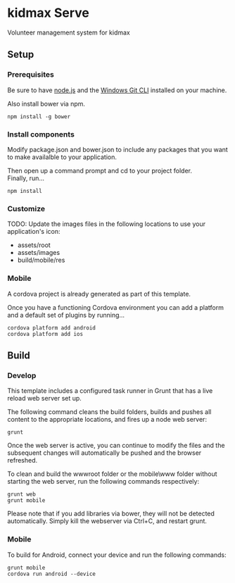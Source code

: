 # kidmax Serve
Volunteer management system for kidmax

## Setup

### Prerequisites
Be sure to have [node.js](https://nodejs.org/en/download/) and the [Windows Git CLI](https://git-scm.com/downloads) installed on your machine.

Also install bower via npm.
```
npm install -g bower
```

### Install components
Modify package.json and bower.json to include any packages that you want to make availalble to your application.

Then open up a command prompt and cd to your project folder.  
Finally, run...
```
npm install
```

### Customize
TODO: Update the images files in the following locations to use your application's icon:
* assets/root
* assets/images
* build/mobile/res

### Mobile
A cordova project is already generated as part of this template.

Once you have a functioning Cordova environment you can add a platform and a default set of plugins by running...
```
cordova platform add android
cordova platform add ios
```

## Build

### Develop
This template includes a configured task runner in Grunt that has a live reload web server set up.

The following command cleans the build folders, builds and pushes all content to the appropriate locations, and fires up a node web server:
```
grunt
```
Once the web server is active, you can continue to modify the files and the subsequent changes will automatically be pushed and the browser refreshed.

To clean and build the wwwroot folder or the mobile\www folder without starting the web server, run the following commands respectively:
```
grunt web
grunt mobile
```

Please note that if you add libraries via bower, they will not be detected automatically.  Simply kill the webserver via Ctrl+C, and restart grunt.

### Mobile
To build for Android, connect your device and run the following commands:
```
grunt mobile
cordova run android --device
```